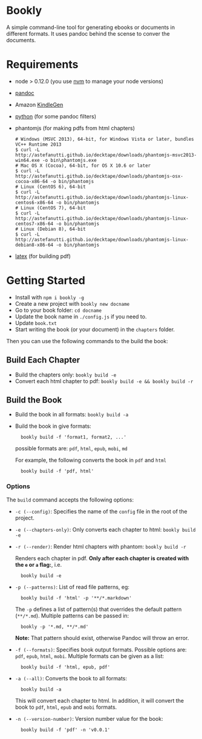 # Bookly

A simple command-line tool for generating ebooks or documents in different formats. It uses pandoc behind the scense to conver the documents.

# Requirements

- node > 0.12.0 (you use [nvm](https://github.com/creationix/nvm) to manage your node versions)

- [pandoc](http://pandoc.org/installing.html)

- Amazon [KindleGen](https://www.amazon.com/gp/feature.html?docId=1000765211)

- [python](https://github.com/yyuu/pyenv) (for some pandoc filters)

- phantomjs (for making pdfs from html chapters)

    ```
    # Windows (MSVC 2013), 64-bit, for Windows Vista or later, bundles VC++ Runtime 2013
    $ curl -L http://astefanutti.github.io/decktape/downloads/phantomjs-msvc2013-win64.exe -o bin\phantomjs.exe
    # Mac OS X (Cocoa), 64-bit, for OS X 10.6 or later
    $ curl -L http://astefanutti.github.io/decktape/downloads/phantomjs-osx-cocoa-x86-64 -o bin/phantomjs
    # Linux (CentOS 6), 64-bit
    $ curl -L http://astefanutti.github.io/decktape/downloads/phantomjs-linux-centos6-x86-64 -o bin/phantomjs
    # Linux (CentOS 7), 64-bit
    $ curl -L http://astefanutti.github.io/decktape/downloads/phantomjs-linux-centos7-x86-64 -o bin/phantomjs
    # Linux (Debian 8), 64-bit
    $ curl -L http://astefanutti.github.io/decktape/downloads/phantomjs-linux-debian8-x86-64 -o bin/phantomjs
    ```

- [latex](http://miktex.org/download) (for building pdf)

# Getting Started

- Install with `npm i bookly -g`
- Create a new project with `bookly new docname`
- Go to your book folder: `cd docname`
- Update the book name in `./config.js` if you need to.
- Update `book.txt`
- Start writing the book (or your document) in the `chapters` folder.

Then you can use the following commands to the build the book:

## Build Each Chapter

- Build the chapters only: `bookly build -e`
- Convert each html chapter to pdf: `bookly build -e && bookly build -r`

## Build the Book

- Build the book in all formats: `bookly build -a`

- Build the book in give formats:

		bookly build -f 'format1, format2, ...'

	possible formats are: `pdf`, `html`, `epub`, `mobi`, `md`

	For example, the following converts the book in `pdf` and `html`

		bookly build -f 'pdf, html'

### Options

The `build` command accepts the following options:

- `-c (--config)`: Specifies the name of the `config` file in the root of the project.

- `-e (--chapters-only)`: Only converts each chapter to html: `bookly build -e`

- `-r (--render)`: Render html chapters with phantom: `bookly build -r`

    Renders each chapter in pdf. **Only after each chapter is created with the `e` or `a` flag:**, i.e.

        bookly build -e

- `-p (--patterns)`: List of read file patterns, eg:

        bookly build -f 'html' -p '**/*.markdown'

    The `-p` defines a list of pattern(s) that overrides the default pattern (`**/*.md`). Multiple patterns can be passed in:

        bookly -p '*.md, **/*.md'

    **Note:** That pattern should exist, otherwise Pandoc will throw an error.

- `-f (--formats)`: Specifies book output formats. Possible options are: `pdf`, `epub`, `html`, `mobi`. Multiple formats can be given as a list:

        bookly build -f 'html, epub, pdf'

- `-a (--all)`: Converts the book to all formats:

        bookly build -a

    This will convert each chapter to html. In addition, it will convert the book to `pdf`, `html`, `epub` and `mobi` formats.

- `-n (--version-number)`: Version number value for the book:

        bookly build -f 'pdf' -n 'v0.0.1'
